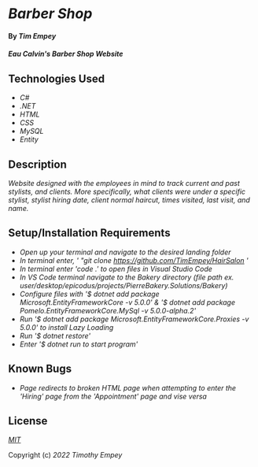 # _Barber Shop_

#### By _**Tim Empey**_

#### _Eau Calvin's Barber Shop Website_

## Technologies Used

* _C#_
* _.NET_
* _HTML_
* _CSS_
* _MySQL_
* _Entity_

## Description

_Website designed with the employees in mind to track current and past stylists, and clients. More specifically, what clients were under a specific stylist, stylist hiring date, client normal haircut, times visited, last visit, and name._

## Setup/Installation Requirements

* _Open up your terminal and navigate to the desired landing folder_
* _In terminal enter, ' "git clone https://github.com/TimEmpey/HairSalon '_
* _In terminal enter 'code .' to open files in Visual Studio Code_
* _In VS Code terminal navigate to the Bakery directory (file path ex. user/desktop/epicodus/projects/PierreBakery.Solutions/Bakery)_
* _Configure files with '$ dotnet add package Microsoft.EntityFrameworkCore -v 5.0.0' & '$ dotnet add package Pomelo.EntityFrameworkCore.MySql -v 5.0.0-alpha.2'_
* _Run '$ dotnet add package Microsoft.EntityFrameworkCore.Proxies -v 5.0.0' to install Lazy Loading_
* _Run '$ dotnet restore'_
* _Enter '$ dotnet run to start program'_

## Known Bugs

* _Page redirects to broken HTML page when attempting to enter the 'Hiring' page from the 'Appointment' page and vise versa_

## License

_[MIT](https://en.wikipedia.org/wiki/MIT_License)_

Copyright (c) _2022_ _Timothy Empey_